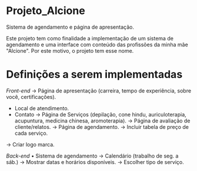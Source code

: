 # Projeto_Alcione

Sistema de agendamento e página de apresentação.

Este projeto tem como finalidade a implementação de um sistema de agendamento e uma interface com conteúdo das profissões da minha mãe "Alcione". Por este motivo, o projeto tem esse nome.

# Definições a serem implementadas

*Front-end*
-> Página de apresentação (carreira, tempo de experiência, sobre você, certificações).
  - Local de atendimento.
  - Contato
-> Página de Serviços (depilação, cone hindu, auriculoterapia, acupuntura, medicina chinesa, aromoterapia).
-> Página de avaliação de cliente/relatos.
-> Página de agendamento.
-> Incluir tabela de preço de cada serviço.

-> Criar logo marca.

*Back-end*
• Sistema de agendamento
  -> Calendário (trabalho de seg. a sáb.)
  -> Mostrar datas e horários disponíveis.
  -> Escolher tipo de serviço.
  


